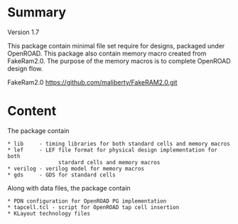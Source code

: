 # Summary

Version 1.7

This package contain minimal file set require for designs, packaged under OpenROAD.
This package also contain memory macro created from FakeRam2.0. The purpose of the
memory macros is to complete OpenROAD design flow.

FakeRam2.0 https://github.com/maliberty/FakeRAM2.0.git

# Content

The package contain

	* lib     - timing libraries for both standard cells and memory macros
	* lef     - LEF file format for physical design implementation for both
                    stardard cells and memory macros
	* verilog - verilog model for memory macros
	* gds     - GDS for standard cells

Along with data files, the package contain 

	* PDN configuration for OpenROAD PG implementation
	* tapcell.tcl - script for OpenROAD tap cell insertion
	* KLayout technology files
